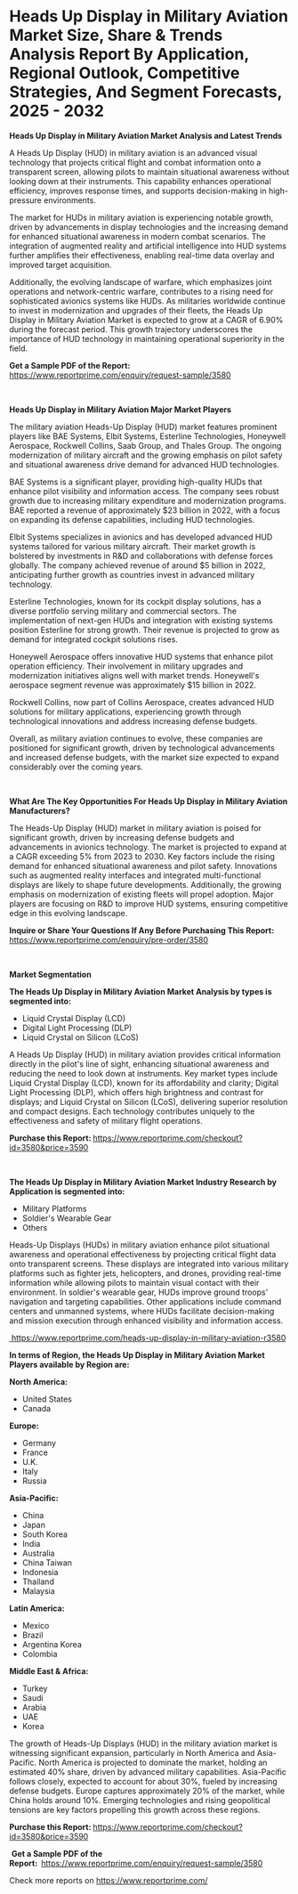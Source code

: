 <p><h1>Heads Up Display in Military Aviation Market Size, Share & Trends Analysis Report By Application, Regional Outlook, Competitive Strategies, And Segment Forecasts, 2025 - 2032</h1></p><p><strong>Heads Up Display in Military Aviation Market Analysis and Latest Trends</strong></p>
<p><p>A Heads Up Display (HUD) in military aviation is an advanced visual technology that projects critical flight and combat information onto a transparent screen, allowing pilots to maintain situational awareness without looking down at their instruments. This capability enhances operational efficiency, improves response times, and supports decision-making in high-pressure environments. </p><p>The market for HUDs in military aviation is experiencing notable growth, driven by advancements in display technologies and the increasing demand for enhanced situational awareness in modern combat scenarios. The integration of augmented reality and artificial intelligence into HUD systems further amplifies their effectiveness, enabling real-time data overlay and improved target acquisition. </p><p>Additionally, the evolving landscape of warfare, which emphasizes joint operations and network-centric warfare, contributes to a rising need for sophisticated avionics systems like HUDs. As militaries worldwide continue to invest in modernization and upgrades of their fleets, the Heads Up Display in Military Aviation Market is expected to grow at a CAGR of 6.90% during the forecast period. This growth trajectory underscores the importance of HUD technology in maintaining operational superiority in the field.</p></p>
<p><strong>Get a Sample PDF of the Report:&nbsp;</strong> <a href="https://www.reportprime.com/enquiry/request-sample/3580?utm_campaign=2479&utm_medium=2&utm_source=Github&utm_content=ia&utm_term=18032025&utm_id=heads-up-display-in-military-aviation">https://www.reportprime.com/enquiry/request-sample/3580</a></p>
<p>&nbsp;</p>
<p><strong>Heads Up Display in Military Aviation Major Market Players</strong></p>
<p><p>The military aviation Heads-Up Display (HUD) market features prominent players like BAE Systems, Elbit Systems, Esterline Technologies, Honeywell Aerospace, Rockwell Collins, Saab Group, and Thales Group. The ongoing modernization of military aircraft and the growing emphasis on pilot safety and situational awareness drive demand for advanced HUD technologies.</p><p>BAE Systems is a significant player, providing high-quality HUDs that enhance pilot visibility and information access. The company sees robust growth due to increasing military expenditure and modernization programs. BAE reported a revenue of approximately $23 billion in 2022, with a focus on expanding its defense capabilities, including HUD technologies.</p><p>Elbit Systems specializes in avionics and has developed advanced HUD systems tailored for various military aircraft. Their market growth is bolstered by investments in R&D and collaborations with defense forces globally. The company achieved revenue of around $5 billion in 2022, anticipating further growth as countries invest in advanced military technology.</p><p>Esterline Technologies, known for its cockpit display solutions, has a diverse portfolio serving military and commercial sectors. The implementation of next-gen HUDs and integration with existing systems position Esterline for strong growth. Their revenue is projected to grow as demand for integrated cockpit solutions rises.</p><p>Honeywell Aerospace offers innovative HUD systems that enhance pilot operation efficiency. Their involvement in military upgrades and modernization initiatives aligns well with market trends. Honeywell's aerospace segment revenue was approximately $15 billion in 2022.</p><p>Rockwell Collins, now part of Collins Aerospace, creates advanced HUD solutions for military applications, experiencing growth through technological innovations and address increasing defense budgets. </p><p>Overall, as military aviation continues to evolve, these companies are positioned for significant growth, driven by technological advancements and increased defense budgets, with the market size expected to expand considerably over the coming years.</p></p>
<p>&nbsp;</p>
<p><strong>What Are The Key Opportunities For Heads Up Display in Military Aviation Manufacturers?</strong></p>
<p><p>The Heads-Up Display (HUD) market in military aviation is poised for significant growth, driven by increasing defense budgets and advancements in avionics technology. The market is projected to expand at a CAGR exceeding 5% from 2023 to 2030. Key factors include the rising demand for enhanced situational awareness and pilot safety. Innovations such as augmented reality interfaces and integrated multi-functional displays are likely to shape future developments. Additionally, the growing emphasis on modernization of existing fleets will propel adoption. Major players are focusing on R&D to improve HUD systems, ensuring competitive edge in this evolving landscape.</p></p>
<p><strong>Inquire or Share Your Questions If Any Before Purchasing This Report:</strong> <a href="https://www.reportprime.com/enquiry/pre-order/3580?utm_campaign=2479&utm_medium=2&utm_source=Github&utm_content=ia&utm_term=18032025&utm_id=heads-up-display-in-military-aviation">https://www.reportprime.com/enquiry/pre-order/3580</a></p>
<p>&nbsp;</p>
<p><strong>Market Segmentation</strong></p>
<p><strong>The Heads Up Display in Military Aviation Market Analysis by types is segmented into:</strong></p>
<p><ul><li>Liquid Crystal Display (LCD)</li><li>Digital Light Processing (DLP)</li><li>Liquid Crystal on Silicon (LCoS)</li></ul></p>
<p><p>A Heads Up Display (HUD) in military aviation provides critical information directly in the pilot's line of sight, enhancing situational awareness and reducing the need to look down at instruments. Key market types include Liquid Crystal Display (LCD), known for its affordability and clarity; Digital Light Processing (DLP), which offers high brightness and contrast for displays; and Liquid Crystal on Silicon (LCoS), delivering superior resolution and compact designs. Each technology contributes uniquely to the effectiveness and safety of military flight operations.</p></p>
<p><strong>Purchase this Report:&nbsp;</strong><a href="https://www.reportprime.com/checkout?id=3580&price=3590&utm_campaign=2479&utm_medium=2&utm_source=Github&utm_content=ia&utm_term=18032025&utm_id=heads-up-display-in-military-aviation">https://www.reportprime.com/checkout?id=3580&price=3590</a></p>
<p>&nbsp;</p>
<p><strong>The Heads Up Display in Military Aviation Market Industry Research by Application is segmented into:</strong></p>
<p><ul><li>Military Platforms</li><li>Soldier's Wearable Gear</li><li>Others</li></ul></p>
<p><p>Heads-Up Displays (HUDs) in military aviation enhance pilot situational awareness and operational effectiveness by projecting critical flight data onto transparent screens. These displays are integrated into various military platforms such as fighter jets, helicopters, and drones, providing real-time information while allowing pilots to maintain visual contact with their environment. In soldier's wearable gear, HUDs improve ground troops' navigation and targeting capabilities. Other applications include command centers and unmanned systems, where HUDs facilitate decision-making and mission execution through enhanced visibility and information access.</p></p>
<p><a href="https://www.reportprime.com/heads-up-display-in-military-aviation-r3580?utm_campaign=2479&utm_medium=2&utm_source=Github&utm_content=ia&utm_term=18032025&utm_id=heads-up-display-in-military-aviation">&nbsp;https://www.reportprime.com/heads-up-display-in-military-aviation-r3580</a></p>
<p><strong>In terms of Region, the Heads Up Display in Military Aviation Market Players available by Region are:</strong></p>
<p>
    <p> <strong> North America: </strong>
        <ul>
            <li>United States</li>
            <li>Canada</li>
        </ul>
        </p> 
    <p> <strong> Europe: </strong>
        <ul>
            <li>Germany</li>
            <li>France</li>
            <li>U.K.</li>
            <li>Italy</li>
            <li>Russia</li>
        </ul>
        </p> 
    <p> <strong> Asia-Pacific: </strong>
        <ul>
            <li>China</li>
            <li>Japan</li>
            <li>South Korea</li>
            <li>India</li>
            <li>Australia</li>
            <li>China Taiwan</li>
            <li>Indonesia</li>
            <li>Thailand</li>
            <li>Malaysia</li>
        </ul>
        </p> 
    <p> <strong> Latin America: </strong>
        <ul>
            <li>Mexico</li>
            <li>Brazil</li>
            <li>Argentina Korea</li>
            <li>Colombia</li>
        </ul>
        </p> 
    <p> <strong> Middle East & Africa: </strong>
        <ul>
            <li>Turkey</li>
            <li>Saudi</li>
            <li>Arabia</li>
            <li>UAE</li>
            <li>Korea</li>
        </ul>
    </p>
    </p>
<p><p>The growth of Heads-Up Displays (HUD) in the military aviation market is witnessing significant expansion, particularly in North America and Asia-Pacific. North America is projected to dominate the market, holding an estimated 40% share, driven by advanced military capabilities. Asia-Pacific follows closely, expected to account for about 30%, fueled by increasing defense budgets. Europe captures approximately 20% of the market, while China holds around 10%. Emerging technologies and rising geopolitical tensions are key factors propelling this growth across these regions.</p></p>
<p><strong>Purchase this Report: </strong><a href="https://www.reportprime.com/checkout?id=3580&price=3590&utm_campaign=2479&utm_medium=2&utm_source=Github&utm_content=ia&utm_term=18032025&utm_id=heads-up-display-in-military-aviation">https://www.reportprime.com/checkout?id=3580&price=3590</a></p>
<p>&nbsp;<strong>Get a Sample PDF of the Report:&nbsp;&nbsp;</strong><a href="https://www.reportprime.com/enquiry/request-sample/3580?utm_campaign=2479&utm_medium=2&utm_source=Github&utm_content=ia&utm_term=18032025&utm_id=heads-up-display-in-military-aviation">https://www.reportprime.com/enquiry/request-sample/3580</a></p>
<p><strong></strong></p>
<p>Check more reports on <a href="https://www.reportprime.com/?utm_campaign=2479&utm_medium=2&utm_source=Github&utm_content=ia&utm_term=18032025&utm_id=heads-up-display-in-military-aviation">https://www.reportprime.com/</a></p>